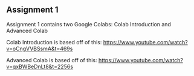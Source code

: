 ## Assignment 1 
Assignment 1 contains two Google Colabs: Colab Introduction and Advanced Colab

Colab Introduction is based off of this: https://www.youtube.com/watch?v=oCngVVBSsmA&t=469s

Advanced Colab is based off of this: https://www.youtube.com/watch?v=qxBWBeDnLt8&t=2256s
